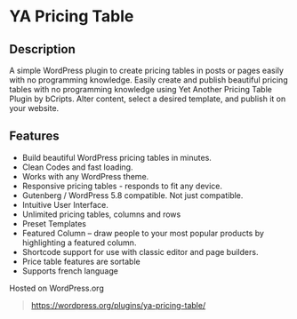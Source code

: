 # YA Pricing Table

## Description

A simple WordPress plugin to create pricing tables in posts or pages easily with no programming knowledge. Easily create and publish beautiful pricing tables with no programming knowledge using Yet Another Pricing Table Plugin by bCripts. Alter content, select a desired template, and publish it on your website.

## Features

* Build beautiful WordPress pricing tables in minutes.
* Clean Codes and fast loading.
* Works with any WordPress theme.
* Responsive pricing tables - responds to fit any device.
* Gutenberg / WordPress 5.8 compatible. Not just compatible.
* Intuitive User Interface.
* Unlimited pricing tables, columns and rows
* Preset Templates
* Featured Column – draw people to your most popular products by highlighting a featured column.
* Shortcode support for use with classic editor and page builders.
* Price table features are sortable
* Supports french language

Hosted on WordPress.org
> https://wordpress.org/plugins/ya-pricing-table/